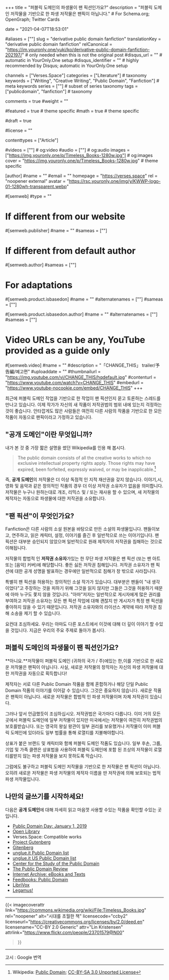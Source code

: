 +++
title = "퍼블릭 도메인의 파생물이 팬 픽션인가요?"
description = "퍼블릭 도메인 저작물을 기반으로 한 파생 저작물은 팬픽이 아닙니다."	# For Schema.org; OpenGraph; Twitter Cards

date = "2021-04-07T18:53:01"

#aliases = [""]
slug = "derivative public domain fanfiction"
translationKey = "derivative public domain fanfiction"
relCanonical = "https://im.youronly.one/yuki/ko/derivative-public-domain-fanfiction-202197/"                           # only needed when this is not the original post
#disqus_url = ""                                                    # automatic in YourOnly.One setup
#disqus_identifier = ""                                             # highly recommended by Disqus; automatic in YourOnly.One setup

channels = ["Verses.Space"]
categories = ["Literature"]														# taxonomy
keywords = ["Writing", "Creative Writing", "Public Domain", "Fanfiction"]															# meta keywords
series = [""]																# subset of series taxonomy
tags = ["publicdomain", "fanfiction"]																	# taxonomy

comments = true
#weight = ""

#featured = true															# theme specific
#math = true																	# theme specific

#draft = true

#license = ""

contenttypes = ["Article"]

#videos = [""]																# og:video
#audio = [""]																# og:audio
images = ["https://img.youronly.one/p/Timeless_Books-1280w.jpg"]    # og:images
cover = "https://img.youronly.one/p/Timeless_Books-1280w.jpg"				# theme specific

[author]
#name = ""
#email = ""
homepage = "https://verses.space"
rel = "noopener external"
avatar = "https://rsc.youronly.one/img/y/KWWP-logo-01-1280wh-transparent.webp"

#[semweb]
#type = ""

# If different from our website
#[semweb.publisher]
#name = ""
#sameas = [""]

# If different from default author
#[semweb.author]
#sameas = [""]

# For adaptations
#[semweb.product.isbasedon]
#name = ""
#alternatenames = [""]
#sameas = [""]

#[semweb.product.isbasedon.author]
#name = ""
#alternatenames = [""]
#sameas = [""]

# Video URLs can be any, YouTube provided as a guide only
#[semweb.video]
#name = ""
#description = "「CHANGE_THIS」 trailer/予告編/예고편"
#uploaddate = ""
#thumbnailurl = "https://img.youtube.com/vi/CHANGE_THIS/hqdefault.jpg"
#contenturl = "https://www.youtube.com/watch?v=CHANGE_THIS"
#embedurl = "https://www.youtube-nocookie.com/embed/CHANGE_THIS"
+++

최근에 퍼블릭 도메인 작업을 기반으로 한 작업이 팬 픽션인지 묻고 토론하는 스레드를 만나고 있습니다. 이제 작가가 자신의 새 작품이 저작권법의 범위 내에 있는지 걱정하는 것이 좋습니다. 안타깝게도 많은 사람들은 여전히 다른 사람의 작품을 기반으로 한 모든 작품이 자동으로 팬픽이라고 가정하고 있습니다.

<!--more-->

## "공개 도메인"이란 무엇입니까?
내가 본 것 중 가장 짧은 설명을 썼던 Wikipedia를 인용 해 봅시다.

> The public domain consists of all the creative works to which no exclusive intellectual property rights apply. Those rights may have expired, been forfeited, expressly waived, or may be inapplicable.[^a]

즉, **공개 도메인**의 저작물은 더 이상 독점적 인 지적 재산권을 갖지 않습니다. 이야기,시, 영화 및 음악과 같은 창의적인 작품의 경우 더 이상 저작권 소유자가 없음을 의미합니다. 저작물은 누구나 원하는대로 개조, 리믹스 및 / 또는 재사용 할 수 있으며, 새 저작물의 제작자는 자동으로 파생물에 대한 저작권을 소유합니다.

[^a]: Wikipedia: [Public Domain](https://en.wikipedia.org/wiki/Public_domain); [CC-BY-SA 3.0 Unported License](https://en.wikipedia.org/wiki/Wikipedia:Text_of_Creative_Commons_Attribution-ShareAlike_3.0_Unported_License)

## "팬 픽션"이 무엇인가요?
Fanfiction은 다른 사람의 소설 원본을 바탕으로 만든 소설의 파생물입니다. 팬들이보고, 연주하고, 읽은 캐릭터, 설정, 이야기를 즐긴 후 일반적으로 쓰는 이야기입니다. 팬 픽션은 대부분 승인되지 않았으며 일반적으로 원래 제작자의 저작권을 침해하는 것으로 이해됩니다.

저작물의 합법적 인 **저작권 소유자**가있는 한 무단 파생 저작물은 팬 픽션 (또는 팬 아트 또는 [음악] 커버)에 해당합니다. 좋든 싫든 저작권 침해입니다. 저작권 소유자가 팬 픽션에 대한 공개 성명을 발표하는 경우에만 일반적으로 침해가 창 밖으로 사라집니다.

특별히 팬 픽션을 허용하는 창의적인 소설 작가가 있습니다. 대부분은 팬들이 "내 생각이었다"고 주장하는 것을 피하기 위해 그것을 읽지 않지만 그들은 그것을 허용하기 때문에 아마 누구도 쫓지 않을 것입니다. "아마"저자는 일반적으로 게시자에게 많은 권리를 부여하고 저작권 소유자는 모든 팬 픽션 작업에 대해 괜찮지 만 게시자가 특정 팬 픽션을 좋아하지 않을 수 있기 때문입니다. 저작권 소유자와의 라이선스 계약에 따라 저작권 침해 소송을 제기 할 수 있습니다.

요컨대 조심하세요. 우리는 아마도 다른 포스트에서 이것에 대해 더 깊이 이야기 할 수있을 것입니다. 지금은 우리의 주요 주제로 돌아가 봅시다.

## 퍼블릭 도메인의 파생물이 팬 픽션인가요?
**아니요.**저작물이 퍼블릭 도메인 (귀하의 국가 / 주)에있는 한,이를 기반으로 한 새로운 저작물은 팬픽이 아닙니다. 사실, 새로운 저작물의 창작자는 자신의 파생 저작물에 대한 저작권을 자동으로 획득합니다!

제작자는 서로 다른 Public Domain 작품을 함께 혼합하거나 해당 단일 Public Domain 작품의 이야기를 이어갈 수 있습니다. 그것은 중요하지 않습니다. 새로운 작품은 팬픽이 아닙니다. 새로운 저작물은 합법적 인 파생 저작물이며 자체 저작권이 있습니다.

그러나 앞서 언급했듯이 조심하십시오. 저작권법은 국가마다 다릅니다. 이미 거의 모든 곳에서 퍼블릭 도메인에 일부 저작물이 있지만 미국에서는 저작물이 여전히 저작권법의 보호를받습니다. 또는 영국의 왕실 왕관이 일부 권리를 보유했거나 저작물이 이미 퍼블릭 도메인에 있더라도 일부 법률을 통해 로열티를 지불해야합니다.

상표가 붙은 브랜드 및 캐릭터와 함께 퍼블릭 도메인 작품도 있습니다. 일부 후손, 그룹, 기업 및 가족 클랜은 상표법을 사용하여 퍼블릭 도메인에 포함 된 조상의 저작물이 로열티를받지 않는 파생 저작물을 보지 못하도록 막습니다.

그럼에도 불구하고 퍼블릭 도메인 저작물을 기반으로 한 저작물은 팬 픽션이 아닙니다. 오히려 새로운 저작물은 파생 저작물의 제작자 이름을 딴 저작권에 의해 보호되는 법적 파생 저작물입니다.

## 나만의 글쓰기를 시작하세요!
다음은 **공개 도메인**에 대해 자세히 읽고 마음껏 사용할 수있는 작품을 확인할 수있는 곳입니다.

* [Public Domain Day: January 1, 2019](https://law.duke.edu/cspd/publicdomainday/2019/)
* [Open Library](https://openlibrary.org)
* Verses.Space: Compatible works
* [Project Gutenberg](https://www.gutenberg.org)
* [Gitenberg](https://www.gitenberg.org/)
* [unglue.it Public Domain list](https://unglue.it/free/kw.fiction/cc0/)
* [unglue.it US Public Domain list](https://unglue.it/free/kw.fiction/pd-us/)
* [Center for the Study of the Public Domain](hhttps://law.duke.edu/cspd/)
* [The Public Domain Review](https://publicdomainreview.org/)
* [Internet Archive: eBooks and Texts](https://archive.org/details/texts)
* [Feedbooks: Public Domain](http://www.feedbooks.com/publicdomain)
* [LibriVox](https://librivox.org/)
* [Legamus!](https://legamus.eu/blog/)

-------

{{< imagecoverattr
  link="https://commons.wikimedia.org/wiki/File:Timeless_Books.jpg"
  rel="noopener"
  alt="시대를 초월한 책"
  licensecode="ccby2"
  licenseurl="https://creativecommons.org/licenses/by/2.0/deed.en"
  licensename="CC-BY 2.0 Generic"
  attr="Lin Kristensen"
  attrlink="https://www.flickr.com/people/23701579@N00"
>}}

-------

고시 : Google 번역
